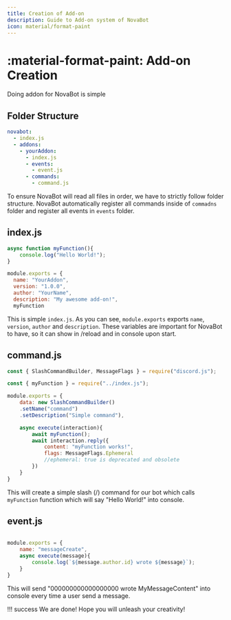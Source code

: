 ```yaml
---
title: Creation of Add-on
description: Guide to Add-on system of NovaBot
icon: material/format-paint
---
```


# :material-format-paint: **Add-on Creation**

Doing addon for NovaBot is simple

## Folder Structure

```yml title="Folder Structure" hl_lines="4"
novabot:
  - index.js
  - addons:
    - yourAddon:
      - index.js
      - events:
        - event.js
      - commands:
        - command.js
```

To ensure NovaBot will read all files in order, we have to strictly follow folder structure.
NovaBot automatically register all commands inside of `commadns` folder and register all events in `events` folder.

## index.js

```js title="Simple index.js" linenums="1"
async function myFunction(){
    console.log("Hello World!");
}

module.exports = {
  name: "YourAddon",
  version: "1.0.0",
  author: "YourName",
  description: "My awesome add-on!",
  myFunction
```

This is simple `index.js`.
As you can see, `module.exports` exports `name`, `version`, `author` and `description`.
These variables are important for NovaBot to have, so it can show in /reload and in console upon start.

## command.js

```js title="Simple command.js" linenums="1"
const { SlashCommandBuilder, MessageFlags } = require("discord.js");

const { myFunction } = require("../index.js");

module.exports = {
    data: new SlashCommandBuilder()
    .setName("command")
    .setDescription("Simple command"),

    async execute(interaction){
        await myFunction();
        await interaction.reply({
            content: "myFunction works!",
            flags: MessageFlags.Ephemeral
            //ephemeral: true is deprecated and obsolete
        })
    }
}
```
This will create a simple slash (/) command for our bot which calls `myFunction` function which will say "Hello World!" into console.

## event.js
```js title="Simple event" linenums="1"

module.exports = {
    name: "messageCreate",
    async execute(message){
        console.log(`${message.author.id} wrote ${message}`);
    }
}

```
This will send "000000000000000000 wrote MyMessageContent" into console every time a user send a message.

!!! success
    We are done! Hope you will unleash your creativity!